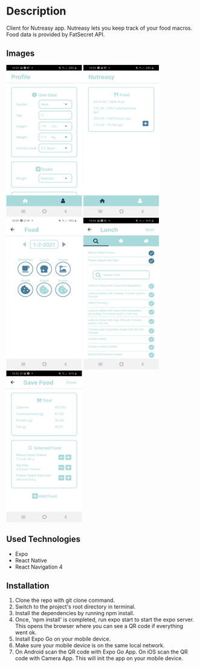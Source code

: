 # Description

Client for Nutreasy app. Nutreasy lets you keep track of your food macros. Food data is provided by FatSecret API.

## Images
<p float="left">
  <img src="https://github.com/angelokeirsebilck/nutreasy-client/blob/develop/Images/nutreasy1.jpeg" width="200" height="400" />
<img src="https://github.com/angelokeirsebilck/nutreasy-client/blob/develop/Images/nutreasy2.jpeg" width="200" height="400" />
<img src="https://github.com/angelokeirsebilck/nutreasy-client/blob/develop/Images/nutreasy5.jpeg" width="200" height="400" />
<img src="https://github.com/angelokeirsebilck/nutreasy-client/blob/develop/Images/nutreasy3.jpeg" width="200" height="400" />
<img src="https://github.com/angelokeirsebilck/nutreasy-client/blob/develop/Images/nutreasy4.jpeg" width="200" height="400" />
</p>


## Used Technologies

- Expo
- React Native
- React Navigation 4

## Installation

1. Clone the repo with git clone command.
2. Switch to the project's root directory in terminal.
3. Install the dependencies by running npm install.
4. Once, 'npm install' is completed, run expo start to start the expo server. This opens the browser where you can see a QR code if everything went ok.
5. Install Expo Go on your mobile device.
6. Make sure your mobile device is on the same local network.
7. On Android scan the QR code with Expo Go App. On iOS scan the QR code with Camera App. This will init the app on your mobile device.
